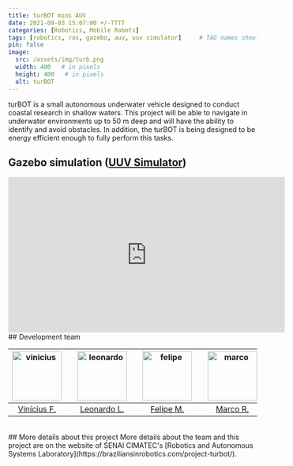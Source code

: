 ```yaml
---
title: turBOT mini AUV
date: 2021-09-03 15:07:00 +/-TTTT
categories: [Robotics, Mobile Robots]
tags: [robotics, ros, gazebo, auv, uuv simulator]     # TAG names should always be lowercase
pin: false
image:
  src: /assets/img/turb.png
  width: 400   # in pixels
  height: 400   # in pixels
  alt: turBOT
---
```


turBOT is a small autonomous underwater vehicle designed to conduct coastal research in shallow waters. This project will be able to navigate in underwater environments up to 50 m deep and will have the ability to identify and avoid obstacles. In addition, the turBOT is being designed to be energy efficient enough to fully perform this tasks.

## Gazebo simulation ([UUV Simulator](https://uuvsimulator.github.io))
<iframe width="560" height="315" src="https://www.youtube.com/embed/EwFzKhe1jWs" title="YouTube video player" frameborder="0" allow="accelerometer; autoplay; clipboard-write; encrypted-media; gyroscope; picture-in-picture" allowfullscreen></iframe>

<br>
## Development team
<center>
<div class="row">
  <div class=" col-xl-auto offset-xl-0 col-lg-4 offset-lg-0">
    <table class="table-borderless highlight">
      <thead>
        <tr>
          <th><center><img src="{{ 'assets/img/viniciusfelismino-1.png' | relative_url }}" width="100" alt="vinicius" class="img-fluid rounded-circle" /></center></th>
          <th></th>
          <th><center><img src="{{ 'assets/img/leonardolima-1.png' | relative_url }}" width="100" alt="leonardo" class="img-fluid rounded-circle" /></center></th>
          <th></th>
          <th><center><img src="{{ 'assets/img/felipemohr-1.jpg' | relative_url }}" width="100" alt="felipe" class="img-fluid rounded-circle"/></center></th>
          <th></th>
          <th><center><img src="{{ 'assets/img/marcoreis8b&w-1.png' | relative_url }}" width="100" alt="marco" class="img-fluid rounded-circle"/></center></th>
        </tr>
      </thead>
      <tbody>
        <tr class="font-weight-bolder" style="text-align: center margin-top: 0">
          <td width="25%"><center><a href="https://github.com/ViniciusFelismino8">Vinícius F.</a></center></td>
          <td></td>
          <td width="25%"><center><a href="https://github.com/leonlime">Leonardo L.</a></center></td>
          <td></td>
          <td width="25%"><center><a href="https://github.com/felipemohr">Felipe M.</a></center></td>
          <td></td>
          <td width="25%"><center><a href="https://github.com/mhar-vell">Marco R.</a></center></td>
        </tr>
      </tbody>
    </table>
  </div>
</div>
</center>

<br>
## More details about this project
More details about the team and this project are on the website of SENAI CIMATEC's [Robotics and Autonomous Systems Laboratory](https://braziliansinrobotics.com/project-turbot/).
